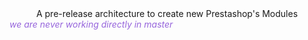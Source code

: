 <center>A pre-release architecture to create new Prestashop's Modules</center>
<span style="color:rgb(150,100,220);font-style:italic">we are never working directly in master</span>